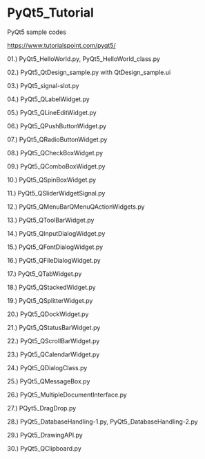 # PyQt5_Tutorial
PyQt5 sample codes

https://www.tutorialspoint.com/pyqt5/

01.) PyQt5_HelloWorld.py, PyQt5_HelloWorld_class.py

02.) PyQt5_QtDesign_sample.py with QtDesign_sample.ui

03.) PyQt5_signal-slot.py

04.) PyQt5_QLabelWidget.py

05.) PyQt5_QLineEditWidget.py

06.) PyQt5_QPushButtonWidget.py

07.) PyQt5_QRadioButtonWidget.py

08.) PyQt5_QCheckBoxWidget.py

09.) PyQt5_QComboBoxWidget.py

10.) PyQt5_QSpinBoxWidget.py

11.) PyQt5_QSliderWidgetSignal.py

12.) PyQt5_QMenuBarQMenuQActionWidgets.py

13.) PyQt5_QToolBarWidget.py

14.) PyQt5_QInputDialogWidget.py

15.) PyQt5_QFontDialogWidget.py

16.) PyQt5_QFileDialogWidget.py

17.) PyQt5_QTabWidget.py

18.) PyQt5_QStackedWidget.py

19.) PyQt5_QSplitterWidget.py

20.) PyQt5_QDockWidget.py

21.) PyQt5_QStatusBarWidget.py

22.) PyQt5_QScrollBarWidget.py

23.) PyQt5_QCalendarWidget.py

24.) PyQt5_QDialogClass.py

25.) PyQt5_QMessageBox.py

26.) PyQt5_MultipleDocumentInterface.py

27.) PQyt5_DragDrop.py

28.) PyQt5_DatabaseHandling-1.py, PyQt5_DatabaseHandling-2.py

29.) PyQt5_DrawingAPI.py

30.) PyQt5_QClipboard.py












